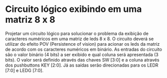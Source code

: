 # Circuito lógico exibindo em uma matriz 8 x 8

Projetar um circuito lógico para solucionar o problema da exibição de caracteres numéricos em uma matriz de leds 8 x 8.  O circuito deverá se utilizar do efeito POV (Persistence of  vision)  para  acionar  os  leds  da  matriz  de  acordo  com  os  caracteres numéricos  em  binário. As entradas do circuito são o valor binário (4 bits) a ser exibido e qual coluna será apresentada (3 bits).  O valor será definido através das chaves SW [3:0] e a coluna através dos pushbuttons KEY [2:0]. Já as saídas serão direcionadas para os LEDR [7:0] e LEDG [7:0].
